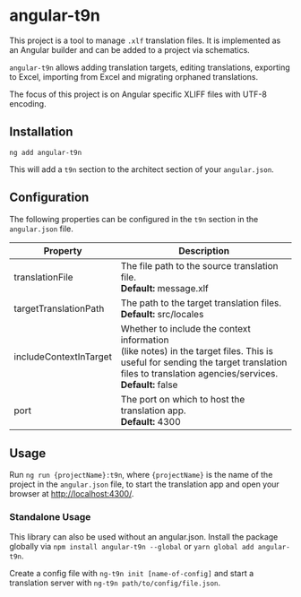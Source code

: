 # angular-t9n

This project is a tool to manage `.xlf` translation files. It is implemented as an Angular builder and can be added to a project via schematics.

`angular-t9n` allows adding translation targets, editing translations, exporting to Excel, importing from Excel and migrating orphaned translations.

The focus of this project is on Angular specific XLIFF files with UTF-8 encoding.

## Installation

```
ng add angular-t9n
```

This will add a `t9n` section to the architect section of your `angular.json`.

## Configuration

The following properties can be configured in the `t9n` section in the `angular.json` file.

| Property               | Description                                                                                                                                                                                           |
| ---------------------- | ----------------------------------------------------------------------------------------------------------------------------------------------------------------------------------------------------- |
| translationFile        | The file path to the source translation file.<br>**Default:** message.xlf                                                                                                                             |
| targetTranslationPath  | The path to the target translation files.<br>**Default:** src/locales                                                                                                                                 |
| includeContextInTarget | Whether to include the context information<br>(like notes) in the target files. This is<br>useful for sending the target translation<br>files to translation agencies/services.<br>**Default:** false |
| port                   | The port on which to host the translation app.<br>**Default:** 4300                                                                                                                                   |

## Usage

Run `ng run {projectName}:t9n`, where `{projectName}` is the name of the project in the `angular.json` file, to start the translation app and open your browser at [http://localhost:4300/](http://localhost:4300/).

### Standalone Usage

This library can also be used without an angular.json.
Install the package globally via `npm install angular-t9n --global` or `yarn global add angular-t9n`.

Create a config file with `ng-t9n init [name-of-config]` and start a translation server with `ng-t9n path/to/config/file.json`.
